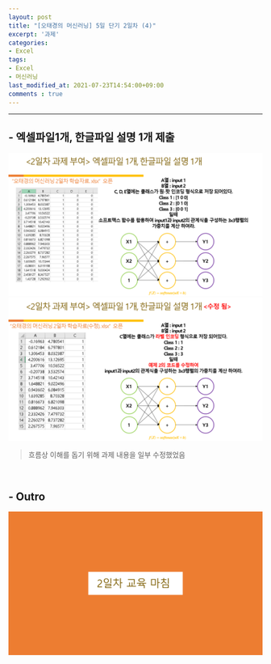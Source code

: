 ```yaml
---
layout: post
title: "[오태경의 머신러닝] 5일 단기 2일차 (4)"
excerpt: '과제'
categories:
- Excel
tags:
- Excel
- 머신러닝
last_modified_at: 2021-07-23T14:54:00+09:00
comments : true
---
```

<hr>

<h2>- 엑셀파일1개, 한글파일 설명 1개 제출</h2>
<div style="align-items: center;">
    <img src="/assets/post-image/Excel-5일-단기-2/슬라이드26.PNG">
</div>
<div style="align-items: center;">
    <img src="/assets/post-image/Excel-5일-단기-2/과제수정.PNG">
</div>

> 흐름상 이해를 돕기 위해 과제 내용을 일부 수정했었음

<br>
<h2>- Outro</h2>
<div style="align-items: center;">
    <img src="/assets/post-image/Excel-5일-단기-2/슬라이드27.PNG">
</div>

<br>